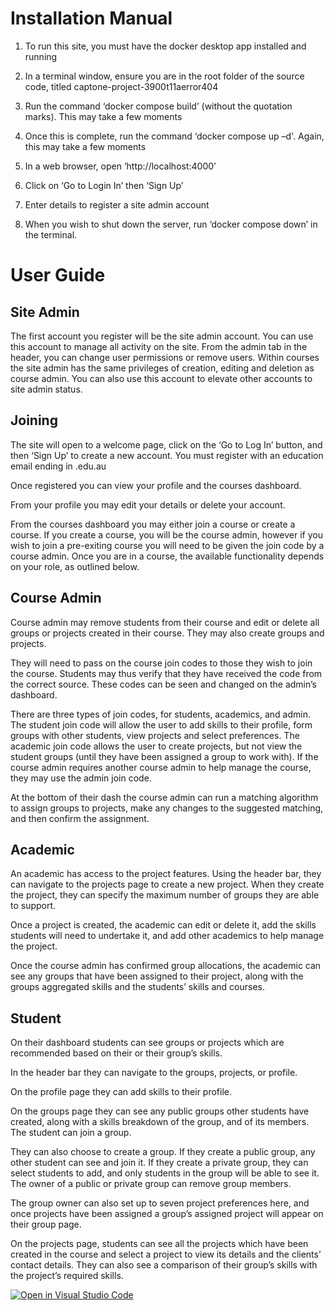 # Installation Manual 

1. To run this site, you must have the docker desktop app installed and running 

2. In a terminal window, ensure you are in the root folder of the source code, titled captone-project-3900t11aerror404 

3. Run the command ‘docker compose build’ (without the quotation marks). This may take a few moments 

4. Once this is complete, run the command ‘docker compose up –d'. Again, this may take a few moments 

5. In a web browser, open ‘http://localhost:4000’ 

6. Click on ‘Go to Login In’ then ‘Sign Up’ 

7. Enter details to register a site admin account 

8. When you wish to shut down the server, run ‘docker compose down’ in the terminal. 

# User Guide 

## Site Admin 

The first account you register will be the site admin account. You can use this account to manage all activity on the site. From the admin tab in the header, you can change user permissions or remove users. Within courses the site admin has the same privileges of creation, editing and deletion as course admin. You can also use this account to elevate other accounts to site admin status. 

## Joining 

The site will open to a welcome page, click on the ‘Go to Log In’ button, and then ‘Sign Up’ to create a new account. You must register with an education email ending in .edu.au 

Once registered you can view your profile and the courses dashboard. 

From your profile you may edit your details or delete your account. 

From the courses dashboard you may either join a course or create a course. If you create a course, you will be the course admin, however if you wish to join a pre-exiting course you will need to be given the join code by a course admin. Once you are in a course, the available functionality depends on your role, as outlined below. 

## Course Admin 

Course admin may remove students from their course and edit or delete all groups or projects created in their course. They may also create groups and projects.  

They will need to pass on the course join codes to those they wish to join the course. Students may thus verify that they have received the code from the correct source. These codes can be seen and changed on the admin’s dashboard. 

There are three types of join codes, for students, academics, and admin. The student join code will allow the user to add skills to their profile, form groups with other students, view projects and select preferences. The academic join code allows the user to create projects, but not view the student groups (until they have been assigned a group to work with). If the course admin requires another course admin to help manage the course, they may use the admin join code. 

At the bottom of their dash the course admin can run a matching algorithm to assign groups to projects, make any changes to the suggested matching, and then confirm the assignment. 

## Academic 

An academic has access to the project features. Using the header bar, they can navigate to the projects page to create a new project. When they create the project, they can specify the maximum number of groups they are able to support. 

Once a project is created, the academic can edit or delete it, add the skills students will need to undertake it, and add other academics to help manage the project. 

Once the course admin has confirmed group allocations, the academic can see any groups that have been assigned to their project, along with the groups aggregated skills and the students’ skills and courses. 

## Student 

On their dashboard students can see groups or projects which are recommended based on their or their group’s skills. 

In the header bar they can navigate to the groups, projects, or profile. 

On the profile page they can add skills to their profile. 

On the groups page they can see any public groups other students have created, along with a skills breakdown of the group, and of its members. The student can join a group. 

They can also choose to create a group. If they create a public group, any other student can see and join it. If they create a private group, they can select students to add, and only students in the group will be able to see it. The owner of a public or private group can remove group members. 

The group owner can also set up to seven project preferences here, and once projects have been assigned a group’s assigned project will appear on their group page. 

On the projects page, students can see all the projects which have been created in the course and select a project to view its details and the clients’ contact details. They can also see a comparison of their group’s skills with the project’s required skills. 

 [![Open in Visual Studio Code](https://classroom.github.com/assets/open-in-vscode-718a45dd9cf7e7f842a935f5ebbe5719a5e09af4491e668f4dbf3b35d5cca122.svg)](https://classroom.github.com/online_ide?assignment_repo_id=15162823&assignment_repo_type=AssignmentRepo)
